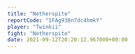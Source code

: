 ```yaml
---
title: "Netherspite"
reportCode: "1FAg938n7dc4hmkY"
player: "Twinkii"
fight: "Netherspite"
date: 2021-09-12T20:20:12.967000+00:00
---
```

